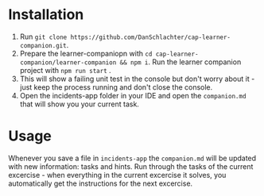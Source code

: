 # Installation

1. Run `git clone https://github.com/DanSchlachter/cap-learner-companion.git`.
2. Prepare the learner-companiopn with `cd cap-learner-companion/learner-companion && npm i`.
Run the learner companion project with `npm run start` .
3. This will show a failing unit test in the console but don't worry about it - just keep the process running and don't close the console.
4. Open the incidents-app folder in your IDE and open the `companion.md` that will show you your current task.

# Usage

Whenever you save a file in `incidents-app` the `companion.md` will be updated with new information: tasks and hints.
Run through the tasks of the current excercise - when everything in the current excercise it solves, you automatically get the instructions for the next excercise.
